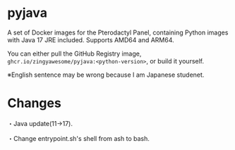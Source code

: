 # pyjava
A set of Docker images for the Pterodactyl Panel, containing Python images with Java 17 JRE included. Supports AMD64 and ARM64.

You can either pull the GitHub Registry image, `ghcr.io/zingyawesome/pyjava:<python-version>`, or build it yourself.

※English sentence may be wrong because I am Japanese studenet.

# Changes
・Java update(11->17).

・Change entrypoint.sh's shell from ash to bash.
